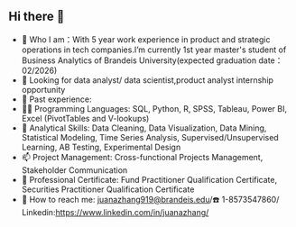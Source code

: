 ## Hi there 👋

- 🔭 Who I am：With 5 year work experience in product  and strategic operations in tech companies.I’m currently 1st year master's student of Business Analytics of Brandeis University(expected graduation date：02/2026)
- 🎯 Looking for data analyst/ data scientist,product analyst internship opportunity
- 💼 Past experience: 
- 🧑‍💻 Programming Languages: SQL, Python, R, SPSS, Tableau, Power BI, Excel (PivotTables and V-lookups)
- 🤔 Analytical Skills: Data Cleaning, Data Visualization, Data Mining, Statistical Modeling, Time Series Analysis, Supervised/Unsupervised Learning, AB Testing, Experimental Design 
- 📫 Project Management: Cross-functional Projects Management, Stakeholder Communication
- 📄 Professional Certificate: Fund Practitioner Qualification Certificate, Securities Practitioner Qualification Certificate
- 📮 How to reach me: juanazhang919@brandeis.edu/☎️ 1-8573547860/
  Linkedin:https://www.linkedin.com/in/juanazhang/

